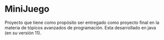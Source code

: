 # MiniJuego
Proyecto que tiene como propósito ser entregado como proyecto final en la materia de tópicos avanzados de programación. Esta desarrollado en java (en su versión 11).
